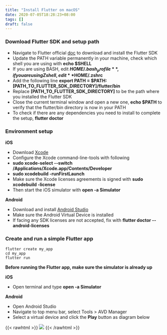 ```yaml
---
title: "Install Flutter on macOS"
date: 2020-07-05T18:28:23+08:00
tags: []
draft: false
---
```


### Download Flutter SDK and setup path

- Navigate to Flutter official [doc](https://flutter.dev/docs/get-started/install/macos) to download and install the Flutter SDK
- Update the PATH variable permanently in your machine, check which shell you are using with **echo $SHELL**
- If you are using BASH, edit **$HOME/.bash_profile**, if you are using Z shell, edit **$HOME/.zshrc**
- Add the following line **export PATH = $PATH:[PATH_TO_FLUTTER_SDK_DIRECTORY]/flutter/bin**
- Replace **[PATH_TO_FLUTTER_SDK_DIRECTORY]** to be the path where you installed the Flutter SDK
- Close the current terminal window and open a new one, **echo $PATH** to verify that the flutter/bin directory is now in your PATH
- To check if there are any dependencies you need to install to complete the setup, **flutter doctor**

### Environment setup

**iOS**
- Download [Xcode](https://apps.apple.com/us/app/xcode/id497799835)
- Configure the Xcode command-line-tools with following
- **sudo xcode-select --switch /Applications/Xcode.app/Contents/Developer**
- **sudo xcodebuild -runFirstLaunch**
- Make sure the Xcode licenses agreements is signed with **sudo xcodebuild -license**
- Then start the iOS simulator with **open -a Simulator**

**Android**
- Download and install [Android Studio](https://developer.android.com/studio)
- Make sure the Android Virtual Device is installed
- If facing any SDK licenses are not accepted, fix with **flutter doctor --android-licenses**

### Create and run a simple Flutter app

```shell
flutter create my_app
cd my_app
flutter run
```

**Before running the Flutter app, make sure the simulator is already up**

**iOS**
- Open terminal and type **open -a Simulator**

**Android**
- Open Android Studio
- Navigate to top menu bar, select Tools > AVD Manager
- Select a virtual device and click the **Play** button as diagram below

{{< rawhtml >}}
  <img class="ui fluid image" src="/img/AVD.png">
{{< /rawhtml >}}